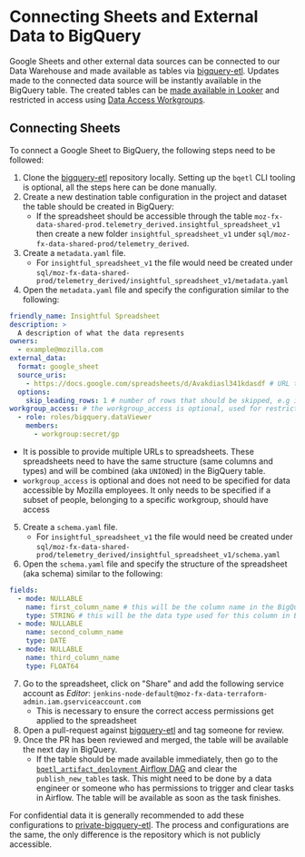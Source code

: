 # Connecting Sheets and External Data to BigQuery

Google Sheets and other external data sources can be connected to our Data Warehouse and made available as tables via [bigquery-etl](https://github.com/mozilla/bigquery-etl). Updates made to the connected data source will be instantly available in the BigQuery table. The created tables can be [made available in Looker](https://github.com/mozilla/lookml-generator/blob/main/custom-namespaces.yaml) and restricted in access using [Data Access Workgroups](https://mozilla-hub.atlassian.net/wiki/spaces/SRE/pages/27924789/Data+Access+Workgroups).

## Connecting Sheets

To connect a Google Sheet to BigQuery, the following steps need to be followed:

1. Clone the [bigquery-etl](https://github.com/mozilla/bigquery-etl) repository locally. Setting up the `bqetl` CLI tooling is optional, all the steps here can be done manually.
2. Create a new destination table configuration in the project and dataset the table should be created in BigQuery:
   - If the spreadsheet should be accessible through the table `moz-fx-data-shared-prod.telemetry_derived.insightful_spreadsheet_v1` then create a new folder `insightful_spreadsheet_v1` under `sql/moz-fx-data-shared-prod/telemetry_derived`.
3. Create a `metadata.yaml` file.
   - For `insightful_spreadsheet_v1` the file would need be created under `sql/moz-fx-data-shared-prod/telemetry_derived/insightful_spreadsheet_v1/metadata.yaml`
4. Open the `metadata.yaml` file and specify the configuration similar to the following:

```yaml
friendly_name: Insightful Spreadsheet
description: >
  A description of what the data represents
owners:
  - example@mozilla.com
external_data:
  format: google_sheet
  source_uris:
    - https://docs.google.com/spreadsheets/d/Avakdiasl341kdasdf # URL to the spreadsheet
  options:
    skip_leading_rows: 1 # number of rows that should be skipped, e.g if there are header rows
workgroup_access: # the workgroup_access is optional, used for restricting data access
  - role: roles/bigquery.dataViewer
    members:
      - workgroup:secret/gp
```

- It is possible to provide multiple URLs to spreadsheets. These spreadsheets need to have the same structure (same columns and types) and will be combined (aka `UNION`ed) in the BigQuery table.
- `workgroup_access` is optional and does not need to be specified for data accessible by Mozilla employees. It only needs to be specified if a subset of people, belonging to a specific workgroup, should have access

5. Create a `schema.yaml` file.
   - For `insightful_spreadsheet_v1` the file would need be created under `sql/moz-fx-data-shared-prod/telemetry_derived/insightful_spreadsheet_v1/schema.yaml`
6. Open the `schema.yaml` file and specify the structure of the spreadsheet (aka schema) similar to the following:

```yaml
fields:
  - mode: NULLABLE
    name: first_column_name # this will be the column name in the BigQuery table for the first spreadsheet column
    type: STRING # this will be the data type used for this column in BigQuery
  - mode: NULLABLE
    name: second_column_name
    type: DATE
  - mode: NULLABLE
    name: third_column_name
    type: FLOAT64
```

7. Go to the spreadsheet, click on "Share" and add the following service account as _Editor_: `jenkins-node-default@moz-fx-data-terraform-admin.iam.gserviceaccount.com`
   - This is necessary to ensure the correct access permissions get applied to the spreadsheet
8. Open a pull-request against [bigquery-etl](https://github.com/mozilla/bigquery-etl) and tag someone for review.
9. Once the PR has been reviewed and merged, the table will be available the next day in BigQuery.
   - If the table should be made available immediately, then go to the [`bqetl_artifact_deployment` Airflow DAG](https://workflow.telemetry.mozilla.org/dags/bqetl_artifact_deployment/grid) and clear the `publish_new_tables` task. This might need to be done by a data engineer or someone who has permissions to trigger and clear tasks in Airflow. The table will be available as soon as the task finishes.

For confidential data it is generally recommended to add these configurations to [private-bigquery-etl](https://github.com/mozilla/private-bigquery-etl). The process and configurations are the same, the only difference is the repository which is not publicly accessible.
